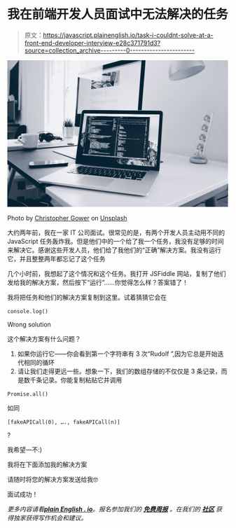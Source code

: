 # 我在前端开发人员面试中无法解决的任务

> 原文：<https://javascript.plainenglish.io/task-i-couldnt-solve-at-a-front-end-developer-interview-e28c371791d3?source=collection_archive---------0----------------------->

![](img/6eb0820cc089192021afe4d64288b58e.png)

Photo by [Christopher Gower](https://unsplash.com/@cgower?utm_source=medium&utm_medium=referral) on [Unsplash](https://unsplash.com?utm_source=medium&utm_medium=referral)

大约两年前，我在一家 IT 公司面试。很常见的是，有两个开发人员主动用不同的 JavaScript 任务轰炸我。但是他们中的一个给了我一个任务，我没有足够的时间来解决它。感谢这些开发人员，他们给了我他们的“正确”解决方案。我没有运行它，并且整整两年都忘记了这个任务

几个小时前，我想起了这个情况和这个任务。我打开 JSFiddle 网站，复制了他们发给我的解决方案，然后按下“运行”……你觉得怎么样？答案错了！

我将把任务和他们的解决方案复制到这里。试着猜猜它会在

```
console.log()
```

Wrong solution

这个解决方案有什么问题？

1.  如果你运行它——你会看到第一个字符串有 3 次“Rudolf ”,因为它总是开始迭代相同的循环
2.  请让我们走得更远一些。想象一下，我们的数组存储的不仅仅是 3 条记录，而是数千条记录。你能复制粘贴它并调用

```
Promise.all()
```

如同

```
[fakeAPICall(0), …., fakeAPICall(n)]
```

?

我希望—不:)

我将在下面添加我的解决方案

请随时将您的解决方案发送给我🤓

面试成功！

*更多内容请看*[***plain English . io***](http://plainenglish.io/)*。报名参加我们的* [***免费周报***](http://newsletter.plainenglish.io/) *。在我们的* [***社区***](https://discord.gg/GtDtUAvyhW) *获得独家获得写作机会和建议。*